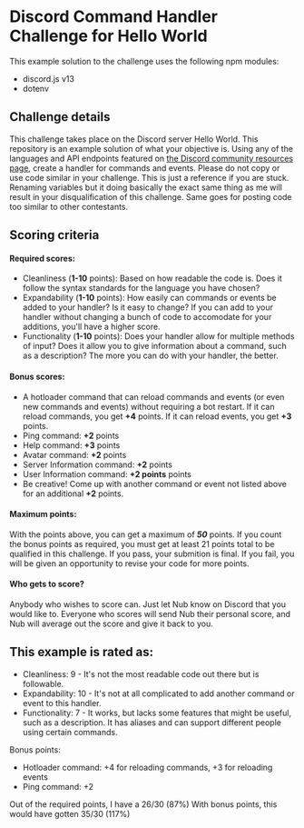 # Discord Command Handler Challenge for Hello World
This example solution to the challenge uses the following npm modules:
- discord.js v13
- dotenv

## Challenge details 
This challenge takes place on the Discord server Hello World. This repository is an example solution of what your objective is. Using any of the languages and API endpoints featured on [the Discord community resources page](https://discord.com/developers/docs/topics/community-resources#libraries-discord-libraries), create a handler for commands and events. Please do not copy or use code similar in your challenge. This is just a reference if you are stuck. Renaming variables but it doing basically the exact same thing as me will result in your disqualification of this challenge. Same goes for posting code too similar to other contestants.

## Scoring criteria
#### Required scores:
- Cleanliness (**1-10** points): Based on how readable the code is. Does it follow the syntax standards for the language you have chosen?
- Expandability (**1-10** points): How easily can commands or events be added to your handler? Is it easy to change? If you can add to your handler without changing a bunch of code to accomodate for your additions, you'll have a higher score.
- Functionality (**1-10** points): Does your handler allow for multiple methods of input? Does it allow you to give information about a command, such as a description? The more you can do with your handler, the better.

#### Bonus scores:
- A hotloader command that can reload commands and events (or even new commands and events) without requiring a bot restart. If it can reload commands, you get **+4** points. If it can reload events, you get **+3** points.
- Ping command: **+2** points
- Help command: **+3** points
- Avatar command: **+2** points
- Server Information command: **+2** points
- User Information command: **+2 points** points
- Be creative! Come up with another command or event not listed above for an additional **+2** points.

#### Maximum points:
With the points above, you can get a maximum of ***50*** points.
If you count the bonus points as required, you must get at least 21 points total to be qualified in this challenge. If you pass, your submition is final. If you fail, you will be given an opportunity to revise your code for more points.

#### Who gets to score?
Anybody who wishes to score can. Just let Nub know on Discord that you would like to. Everyone who scores will send Nub their personal score, and Nub will average out the score and give it back to you.

## This example is rated as:
- Cleanliness: 9 - It's not the most readable code out there but is followable.
- Expandability: 10 - It's not at all complicated to add another command or event to this handler.
- Functionality: 7 - It works, but lacks some features that might be useful, such as a description. It has aliases and can support different people using certain commands.

Bonus points:
- Hotloader command: +4 for reloading commands, +3 for reloading events
- Ping command: +2

Out of the required points, I have a 26/30 (87%)
With bonus points, this would have gotten 35/30 (117%)